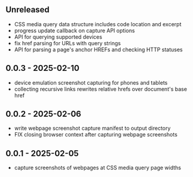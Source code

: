 ## Unreleased

- CSS media query data structure includes code location and excerpt
- progress update callback on capture API options
- API for querying supported devices
- fix href parsing for URLs with query strings
- API for parsing a page's anchor HREFs and checking HTTP statuses

## 0.0.3 - 2025-02-10

- device emulation screenshot capturing for phones and tablets
- collecting recursive links rewrites relative hrefs over document's base href

## 0.0.2 - 2025-02-06

- write webpage screenshot capture manifest to output directory
- FIX closing browser context after capturing webpage screenshots

## 0.0.1 - 2025-02-05

- capture screenshots of webpages at CSS media query page widths

[Unreleased]: https://github.com/eighty4/plunder/compare/core-v0.0.3...HEAD
[0.0.3]: https://github.com/eighty4/plunder/compare/core-v0.0.2...core-v0.0.3
[0.0.2]: https://github.com/eighty4/plunder/compare/core-v0.0.1...core-v0.0.2
[0.0.1]: https://github.com/eighty4/plunder/releases/tag/core-v0.0.1
